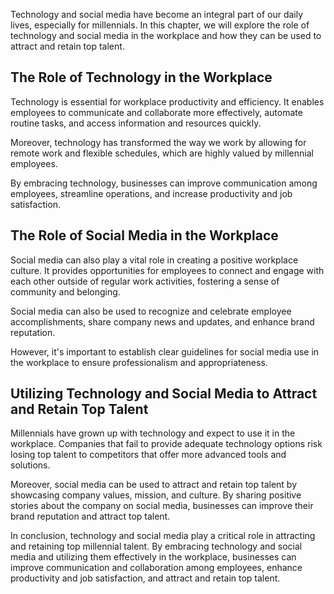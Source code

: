 
Technology and social media have become an integral part of our daily lives, especially for millennials. In this chapter, we will explore the role of technology and social media in the workplace and how they can be used to attract and retain top talent.

The Role of Technology in the Workplace
---------------------------------------

Technology is essential for workplace productivity and efficiency. It enables employees to communicate and collaborate more effectively, automate routine tasks, and access information and resources quickly.

Moreover, technology has transformed the way we work by allowing for remote work and flexible schedules, which are highly valued by millennial employees.

By embracing technology, businesses can improve communication among employees, streamline operations, and increase productivity and job satisfaction.

The Role of Social Media in the Workplace
-----------------------------------------

Social media can also play a vital role in creating a positive workplace culture. It provides opportunities for employees to connect and engage with each other outside of regular work activities, fostering a sense of community and belonging.

Social media can also be used to recognize and celebrate employee accomplishments, share company news and updates, and enhance brand reputation.

However, it's important to establish clear guidelines for social media use in the workplace to ensure professionalism and appropriateness.

Utilizing Technology and Social Media to Attract and Retain Top Talent
----------------------------------------------------------------------

Millennials have grown up with technology and expect to use it in the workplace. Companies that fail to provide adequate technology options risk losing top talent to competitors that offer more advanced tools and solutions.

Moreover, social media can be used to attract and retain top talent by showcasing company values, mission, and culture. By sharing positive stories about the company on social media, businesses can improve their brand reputation and attract top talent.

In conclusion, technology and social media play a critical role in attracting and retaining top millennial talent. By embracing technology and social media and utilizing them effectively in the workplace, businesses can improve communication and collaboration among employees, enhance productivity and job satisfaction, and attract and retain top talent.
